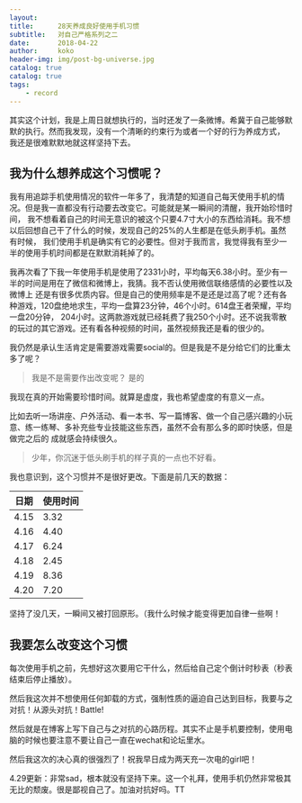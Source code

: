 ```yaml
---
layout:     
title:      28天养成良好使用手机习惯
subtitle:   对自己严格系列之二
date:       2018-04-22
author:     koko
header-img: img/post-bg-universe.jpg
catalog: true
catalog: true
tags:
    - record
---
```


其实这个计划，我是上周日就想执行的，当时还发了一条微博。希冀于自己能够默默的执行。然而我发现，没有一个清晰的约束行为或者一个好的行为养成方式，
我还是很难默默地就这样坚持下去。

## 我为什么想养成这个习惯呢？

我有用追踪手机使用情况的软件一年多了，我清楚的知道自己每天使用手机的情况。但是我一直都没有行动要去改变它。可能就是某一瞬间的清醒，我开始珍惜时间，
我不想看着自己的时间无意识的被这个只要4.7寸大小的东西给消耗。我不想以后回想自己干了什么的时候，发现自己的25%的人生都是在低头刷手机。虽然有时候，
我们使用手机是确实有它的必要性。但对于我而言，我觉得我有至少一半的使用手机时间都是在默默消耗掉了的。

我再次看了下我一年使用手机是使用了2331小时，平均每天6.38小时。至少有一半的时间是用在了微信和微博上，我猜。我不否认使用微信联络感情的必要性以及微博上
还是有很多优质内容。但是自己的使用频率是不是还是过高了呢？还有各种游戏，120盘绝地求生，平均一盘算23分钟，46个小时。614盘王者荣耀，平均一盘20分钟，
204小时。这两款游戏就已经耗费了我250个小时。还不说我零散的玩过的其它游戏。还有看各种视频的时间，虽然视频我还是看的很少的。

我仍然是承认生活肯定是需要游戏需要social的。但是我是不是分给它们的比重太多了呢？

>我是不是需要作出改变呢？
>是的

我现在真的开始需要珍惜时间。就算是虚度，我也希望虚度的有意义一点。

比如去听一场讲座、户外活动、看一本书、写一篇博客、做一个自己感兴趣的小玩意、练一练琴、多补充些专业技能这些东西，虽然不会有那么多的即时快感，但是做完之后的
成就感会持续很久。

>少年，你沉迷于低头刷手机的样子真的一点也不好看。

我也意识到，这个习惯并不是很好更改。下面是前几天的数据：

|日期|使用时间	|
|--	|--	|
|4.15	|3.32	|
|4.16	|4.40	|
|4.17	|6.24	|
|4.18	|2.45	|
|4.19	|8.36	|
|4.20	|7.20	|

坚持了没几天，一瞬间又被打回原形。（我什么时候才能变得更加自律一些啊！

## 我要怎么改变这个习惯

每次使用手机之前，先想好这次要用它干什么，然后给自己定个倒计时秒表（秒表结束后停止播放）。

然后我这次并不想使用任何卸载的方式，强制性质的逼迫自己达到目标，我要与之对抗！从源头对抗！Battle!

然后就是在博客上写下自己与之对抗的心路历程。其实不止是手机要控制，使用电脑的时候也要注意不要让自己一直在wechat和论坛里水。

然后我这次的决心真的很强烈了！祝我早日成为两天充一次电的girl吧！

4.29更新：非常sad，根本就没有坚持下来。这一个礼拜，使用手机仍然非常极其无比的颓废。很是鄙视自己了。加油对抗好吗。TT



